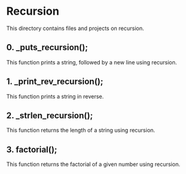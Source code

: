 # Recursion
This directory contains files and projects on recursion.

## 0. _puts_recursion();
This function prints a string, followed by a new line using recursion.

## 1. _print_rev_recursion();
This function prints a string in reverse.

## 2. _strlen_recursion();
This function returns the length of a string using recursion.

## 3. factorial();
This function returns the factorial of a given number using recursion.
